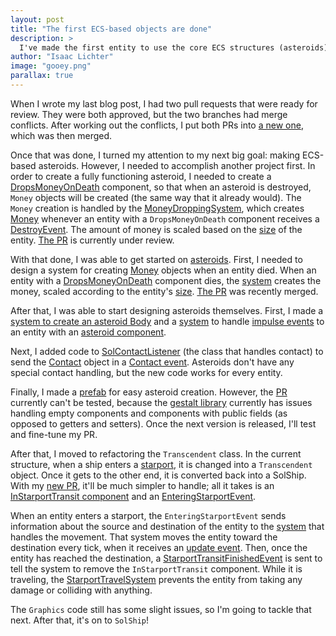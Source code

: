 ```yaml
---
layout: post
title: "The first ECS-based objects are done"
description: >
  I've made the first entity to use the core ECS structures (asteroids), and I refactored `Transcendent` to be a component for a ship.
author: "Isaac Lichter"
image: "gooey.png"
parallax: true
---
```


When I wrote my last blog post, I had two pull requests that were ready for review. They were both approved, but the two branches had merge conflicts. After working out the conflicts, I put both PRs into [a new one](https://github.com/MovingBlocks/DestinationSol/pull/527), which was then merged.

Once that was done, I turned my attention to my next big goal: making ECS-based asteroids. However, I needed to accomplish another project first. In order to create a fully functioning asteroid, I needed to create a [DropsMoneyOnDeath](https://github.com/IsaacLic/DestinationSol/blob/0c14a066affeab5fd5e8308f2021c148f32d5621/engine/src/main/java/org/destinationsol/moneyDropping/components/DropsMoneyOnDeath.java) component, so that when an asteroid is destroyed, `Money` objects will be created (the same way that it already would). The `Money` creation is handled by the [MoneyDroppingSystem](https://github.com/IsaacLic/DestinationSol/blob/0c14a066affeab5fd5e8308f2021c148f32d5621/engine/src/main/java/org/destinationsol/moneyDropping/systems/MoneyDroppingSystem.java), which creates [Money](https://github.com/MovingBlocks/DestinationSol/blob/23c54ce85a1afd66d740fcb2cc90ce2a16da1848/engine/src/main/java/org/destinationsol/game/item/MoneyItem.java) whenever an entity with a `DropsMoneyOnDeath` component receives a [DestroyEvent](https://github.com/MovingBlocks/DestinationSol/blob/23c54ce85a1afd66d740fcb2cc90ce2a16da1848/engine/src/main/java/org/destinationsol/removal/DestroyEvent.java). The amount of money is scaled based on the [size](https://github.com/IsaacLic/DestinationSol/blob/0c14a066affeab5fd5e8308f2021c148f32d5621/engine/src/main/java/org/destinationsol/size/components/Size.java) of the entity. [The PR](https://github.com/MovingBlocks/DestinationSol/pull/529) is currently under review.

With that done, I was able to get started on [asteroids](https://github.com/MovingBlocks/DestinationSol/pull/531). First, I needed to design a system for creating [Money](https://github.com/MovingBlocks/DestinationSol/blob/bf6d24fb1eb65562a9baccfeb9bdde8cf71a7489/engine/src/main/java/org/destinationsol/game/item/MoneyItem.java) objects when an entity died. When an entity with a [DropsMoneyOnDeath](https://github.com/IsaacLic/DestinationSol/blob/0c14a066affeab5fd5e8308f2021c148f32d5621/engine/src/main/java/org/destinationsol/moneyDropping/components/DropsMoneyOnDeath.java) component dies, the [system](https://github.com/IsaacLic/DestinationSol/blob/0c14a066affeab5fd5e8308f2021c148f32d5621/engine/src/main/java/org/destinationsol/moneyDropping/systems/MoneyDroppingSystem.java) creates the money, scaled according to the entity's [size](https://github.com/IsaacLic/DestinationSol/blob/0c14a066affeab5fd5e8308f2021c148f32d5621/engine/src/main/java/org/destinationsol/size/components/Size.java). [The PR](https://github.com/MovingBlocks/DestinationSol/pull/529) was recently merged.

After that, I was able to start designing asteroids themselves. First, I made a [system to create an asteroid Body](https://github.com/IsaacLic/DestinationSol/blob/8abe9736787ff10e412860c50b6d478c087bd4fd/engine/src/main/java/org/destinationsol/asteroids/systems/AsteroidBodyCreationSystem.java) and a [system](https://github.com/IsaacLic/DestinationSol/blob/8abe9736787ff10e412860c50b6d478c087bd4fd/engine/src/main/java/org/destinationsol/asteroids/systems/AsteroidImpulseHandler.java) to handle [impulse events](https://github.com/MovingBlocks/DestinationSol/blob/bf6d24fb1eb65562a9baccfeb9bdde8cf71a7489/engine/src/main/java/org/destinationsol/force/events/ImpulseEvent.java) to an entity with an [asteroid component](https://github.com/IsaacLic/DestinationSol/blob/8abe9736787ff10e412860c50b6d478c087bd4fd/engine/src/main/java/org/destinationsol/asteroids/components/Asteroid.java).

Next, I added code to [SolContactListener](https://github.com/IsaacLic/DestinationSol/blob/8abe9736787ff10e412860c50b6d478c087bd4fd/engine/src/main/java/org/destinationsol/game/SolContactListener.java) (the class that handles contact) to send the [Contact](https://github.com/libgdx/libgdx/blob/5061b0c5a797cb735d5e33fec39ec6a9a6bd83f2/extensions/gdx-box2d/gdx-box2d/src/com/badlogic/gdx/physics/box2d/Contact.java) object in a [Contact event](https://github.com/MovingBlocks/DestinationSol/blob/bf6d24fb1eb65562a9baccfeb9bdde8cf71a7489/engine/src/main/java/org/destinationsol/force/events/ContactEvent.java). Asteroids don't have any special contact handling, but the new code works for every entity.

Finally, I made a [prefab](https://github.com/IsaacLic/DestinationSol/blob/8abe9736787ff10e412860c50b6d478c087bd4fd/modules/core/assets/prefabs/asteroid.prefab) for easy asteroid creation. However, the [PR](https://github.com/MovingBlocks/DestinationSol/pull/531/files) currently can't be tested, because the [gestalt library](https://github.com/MovingBlocks/gestalt) currently has issues handling empty components and components with public fields (as opposed to getters and setters). Once the next version is released, I'll test and fine-tune my PR.

After that, I moved to refactoring the `Transcendent` class. In the current structure, when a ship enters a [starport](https://github.com/MovingBlocks/DestinationSol/blob/bf6d24fb1eb65562a9baccfeb9bdde8cf71a7489/engine/src/main/java/org/destinationsol/game/StarPort.java), it is changed into a `Transcendent` object. Once it gets to the other end, it is converted back into a SolShip. With my [new PR](https://github.com/MovingBlocks/DestinationSol/pull/534/files), it'll be much simpler to handle; all it takes is an [InStarportTransit component](https://github.com/IsaacLic/DestinationSol/blob/3b3550ff9791a546e9af3fb1a46a2c6241958b7a/engine/src/main/java/org/destinationsol/Starport/components/InStarportTransit.java) and an [EnteringStarportEvent](https://github.com/IsaacLic/DestinationSol/blob/3b3550ff9791a546e9af3fb1a46a2c6241958b7a/engine/src/main/java/org/destinationsol/Starport/events/EnteringStarportEvent.java).

When an entity enters a starport, the `EnteringStarportEvent` sends information about the source and destination of the entity to the [system](https://github.com/IsaacLic/DestinationSol/blob/3b3550ff9791a546e9af3fb1a46a2c6241958b7a/engine/src/main/java/org/destinationsol/Starport/systems/InTransitUpdateHandler.java) that handles the movement. That system moves the entity toward the destination every tick, when it receives an [update event](https://github.com/IsaacLic/DestinationSol/blob/3b3550ff9791a546e9af3fb1a46a2c6241958b7a/engine/src/main/java/org/destinationsol/Starport/events/InTransitUpdateEvent.java). Then, once the entity has reached the destination, a [StarportTransitFinishedEvent](https://github.com/IsaacLic/DestinationSol/blob/3b3550ff9791a546e9af3fb1a46a2c6241958b7a/engine/src/main/java/org/destinationsol/Starport/events/StarportTransitFinishedEvent.java) is sent to tell the system to remove the `InStarportTransit` component. While it is traveling, the [StarportTravelSystem](https://github.com/IsaacLic/DestinationSol/blob/3b3550ff9791a546e9af3fb1a46a2c6241958b7a/engine/src/main/java/org/destinationsol/Starport/systems/StarportTravelSystem.java) prevents the entity from taking any damage or colliding with anything.

The `Graphics` code still has some slight issues, so I'm going to tackle that next. After that, it's on to `SolShip`!
